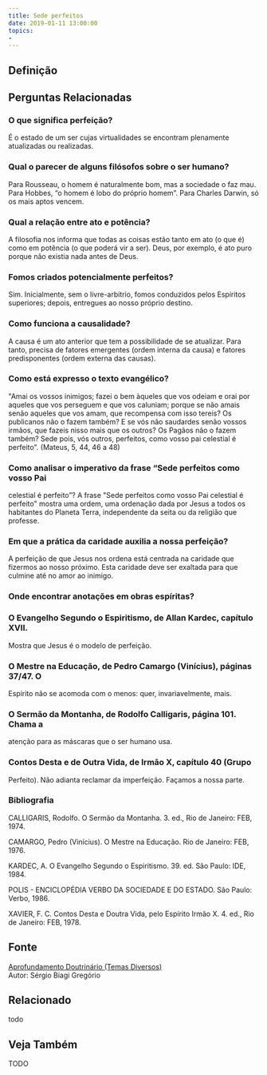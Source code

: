 ```yaml
---
title: Sede perfeitos
date: 2019-01-11 13:00:00
topics: 
- 
---
```


## Definição


## Perguntas Relacionadas

### O que significa perfeição?
É o estado de um ser cujas virtualidades se encontram plenamente
atualizadas ou realizadas.

### Qual o parecer de alguns filósofos sobre o ser humano?
Para Rousseau, o homem é naturalmente bom, mas a sociedade o faz mau.
Para Hobbes, “o homem é lobo do próprio homem”. Para Charles Darwin, só
os mais aptos vencem.

### Qual a relação entre ato e potência?
A filosofia nos informa que todas as coisas estão tanto em ato (o que é)
como em potência (o que poderá vir a ser). Deus, por exemplo, é ato puro
porque não existia nada antes de Deus.

### Fomos criados potencialmente perfeitos?
Sim. Inicialmente, sem o livre-arbítrio, fomos conduzidos pelos
Espíritos superiores; depois, entregues ao nosso próprio destino.

### Como funciona a causalidade?
A causa é um ato anterior que tem a possibilidade de se atualizar. Para
tanto, precisa de fatores emergentes (ordem interna da causa) e
fatores predisponentes (ordem externa das causas).

### Como está expresso o texto evangélico?
"Amai os vossos inimigos; fazei o bem àqueles que vos odeiam e orai por
aqueles que vos perseguem e que vos caluniam; porque se não amais senão
aqueles que vos amam, que recompensa com isso tereis? Os publicanos não
o fazem também? E se vós não saudardes senão vossos irmãos, que fazeis
nisso mais que os outros? Os Pagãos não o fazem também? Sede pois, vós
outros, perfeitos, como vosso pai celestial é perfeito". (Mateus, 5, 44,
46 a 48)

### Como analisar o imperativo da frase “Sede perfeitos como vosso Pai
celestial é perfeito”?
A frase "Sede perfeitos como vosso Pai celestial é perfeito" mostra uma
ordem, uma ordenação dada por Jesus a todos os habitantes do Planeta
Terra, independente da seita ou da religião que professe.

### Em que a prática da caridade auxilia a nossa perfeição?
A perfeição de que Jesus nos ordena está centrada na caridade que
fizermos ao nosso próximo. Esta caridade deve ser exaltada para que
culmine até no amor ao inimigo.

### Onde encontrar anotações em obras espíritas?
### O Evangelho Segundo o Espiritismo, de Allan Kardec, capítulo XVII.
Mostra que Jesus é o modelo de perfeição.
### O Mestre na Educação, de Pedro Camargo (Vinícius), páginas 37/47. O
Espírito não se acomoda com o menos: quer, invariavelmente, mais.
### O Sermão da Montanha, de Rodolfo Calligaris, página 101. Chama a
atenção para as máscaras que o ser humano usa.
### Contos Desta e de Outra Vida, de Irmão X, capítulo 40 (Grupo
Perfeito). Não adianta reclamar da imperfeição. Façamos a nossa parte.


### Bibliografia
CALLIGARIS, Rodolfo. O Sermão da Montanha. 3. ed., Rio de Janeiro:
FEB, 1974.

CAMARGO, Pedro (Vinícius). O Mestre na Educação. Rio de Janeiro: FEB,
1976.

KARDEC, A. O Evangelho Segundo o Espiritismo. 39. ed. São Paulo: IDE,
1984.

POLIS - ENCICLOPÉDIA VERBO DA SOCIEDADE E DO ESTADO. São Paulo: Verbo,
1986.

XAVIER, F. C. Contos Desta e Doutra Vida, pelo Espírito Irmão X. 4.
ed., Rio de Janeiro: FEB, 1978.

## Fonte
[Aprofundamento Doutrinário (Temas Diversos)](https://sites.google.com/view/aprofundamentodoutrinario/sede-perfeitos)  
Autor: Sérgio Biagi Gregório



## Relacionado
todo

## Veja Também
TODO


